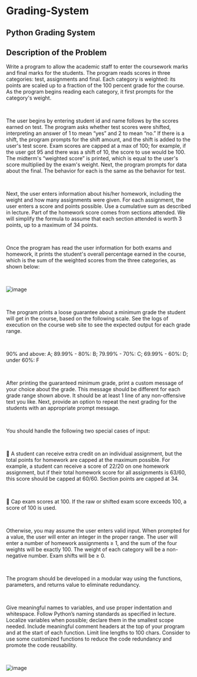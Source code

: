 # Grading-System
Python Grading System 
----------------------------------------------------

## Description of the Problem

Write a program to allow the academic staff to enter the coursework marks and final marks for 
the students. The program reads scores in three categories: test, assignments and final. Each 
category is weighted: its points are scaled up to a fraction of the 100 percent grade for the 
course. As the program begins reading each category, it first prompts for the category's weight.

</br>

The user begins by entering student id and name follows by the scores earned on test. The 
program asks whether test scores were shifted, interpreting an answer of 1 to mean “yes” and 
2 to mean “no.” If there is a shift, the program prompts for the shift amount, and the shift is 
added to the user's test score. Exam scores are capped at a max of 100; for example, if the user 
got 95 and there was a shift of 10, the score to use would be 100. The midterm's “weighted 
score” is printed, which is equal to the user's score multiplied by the exam's weight. Next, the 
program prompts for data about the final. The behavior for each is the same as the behavior 
for test.

</br>

Next, the user enters information about his/her homework, including the weight and how many 
assignments were given. For each assignment, the user enters a score and points possible. Use 
a cumulative sum as described in lecture. Part of the homework score comes from sections 
attended. We will simplify the formula to assume that each section attended is worth 3 points, 
up to a maximum of 34 points.

</br>

Once the program has read the user information for both exams and homework, it prints the 
student's overall percentage earned in the course, which is the sum of the weighted scores from 
the three categories, as shown below:

</br>

![image](https://user-images.githubusercontent.com/123357802/215338162-1a9ca2d9-0c4f-487f-9444-964457a1b0b9.png)

</br>

The program prints a loose guarantee about a minimum grade the student will get in the course, 
based on the following scale. See the logs of execution on the course web site to see the 
expected output for each grade range.

</br>

 90% and above: A; 89.99% - 80%: B; 79.99% - 70%: C; 69.99% - 60%: D; under 60%: F 
 
</br>
 
After printing the guaranteed minimum grade, print a custom message of your choice about the 
grade. This message should be different for each grade range shown above. It should be at 
least 1 line of any non-offensive text you like. Next, provide an option to repeat the next grading for the students with an appropriate prompt message.

</br>

You should handle the following two special cases of input:

</br>

 A student can receive extra credit on an individual assignment, but the total points for 
homework are capped at the maximum possible. For example, a student can receive a 
score of 22/20 on one homework assignment, but if their total homework score for all 
assignments is 63/60, this score should be capped at 60/60. Section points are capped at 34.

</br>

 Cap exam scores at 100. If the raw or shifted exam score exceeds 100, a score of 100 is 
used.

</br>

Otherwise, you may assume the user enters valid input. When prompted for a value, the user 
will enter an integer in the proper range. The user will enter a number of homework assignments ≥ 1, and the sum of the four weights will be exactly 100. The weight of each 
category will be a non-negative number. Exam shifts will be ≥ 0.

</br>

The program should be developed in a modular way using the functions, parameters, and 
returns value to eliminate redundancy. 

</br>

Give meaningful names to variables, and use proper indentation and whitespace. Follow 
Python’s naming standards as specified in lecture. Localize variables when possible; declare 
them in the smallest scope needed. Include meaningful comment headers at the top of your 
program and at the start of each function. Limit line lengths to 100 chars. Consider to use some 
customized functions to reduce the code redundancy and promote the code reusability.

</br>


![image](https://user-images.githubusercontent.com/123357802/215338216-dac86c6d-481c-4e49-b391-b6707bf63c4d.png)



